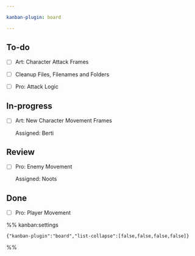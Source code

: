 ```yaml
---

kanban-plugin: board

---
```


## To-do

- [ ] Art: Character Attack Frames
- [ ] Cleanup Files, Filenames and Folders
- [ ] Pro: Attack Logic


## In-progress

- [ ] Art: New Character Movement Frames
	
	Assigned: Berti


## Review

- [ ] Pro: Enemy Movement
	
	Assigned: Noots


## Done

- [ ] Pro: Player Movement




%% kanban:settings
```
{"kanban-plugin":"board","list-collapse":[false,false,false,false]}
```
%%